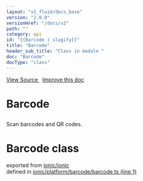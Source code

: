 ```yaml
---
layout: "v2_fluid/docs_base"
version: "2.0.0"
versionHref: "/docs/v2"
path: ""
category: api
id: "{{Barcode | slugify}}"
title: "Barcode"
header_sub_title: "Class in module "
doc: "Barcode"
docType: "class"
---
```



<div class="improve-docs">
  <a href='http://github.com/driftyco/ionic2/tree/master/ionic/platform/barcode/barcode.ts#L0'>
    View Source
  </a>
  &nbsp;
  <a href='http://github.com/driftyco/ionic2/edit/master/ionic/platform/barcode/barcode.ts#L0'>
    Improve this doc
  </a>
</div>




<h1 class="api-title">

  Barcode



</h1>





<p>Scan barcodes and QR codes.</p>


<h1 class="class export">Barcode <span class="type">class</span></h1>
<p class="module">exported from <a href='undefined'>ionic/ionic</a><br/>
defined in <a href="https://github.com/driftyco/ionic2/tree/master/ionic/platform/barcode/barcode.ts#L1-L86">ionic/platform/barcode/barcode.ts (line 1)</a>
</p>

